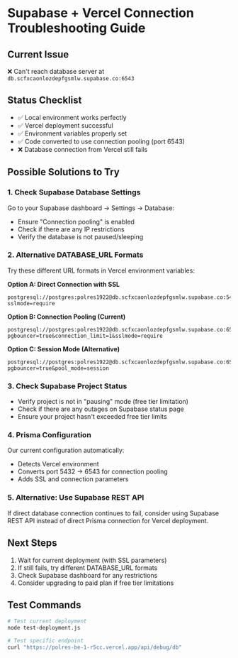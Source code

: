 # Supabase + Vercel Connection Troubleshooting Guide

## Current Issue
❌ Can't reach database server at `db.scfxcaonlozdepfgsmlw.supabase.co:6543`

## Status Checklist
- ✅ Local environment works perfectly
- ✅ Vercel deployment successful
- ✅ Environment variables properly set
- ✅ Code converted to use connection pooling (port 6543)
- ❌ Database connection from Vercel still fails

## Possible Solutions to Try

### 1. Check Supabase Database Settings
Go to your Supabase dashboard → Settings → Database:
- Ensure "Connection pooling" is enabled
- Check if there are any IP restrictions
- Verify the database is not paused/sleeping

### 2. Alternative DATABASE_URL Formats

Try these different URL formats in Vercel environment variables:

**Option A: Direct Connection with SSL**
```
postgresql://postgres:polres1922@db.scfxcaonlozdepfgsmlw.supabase.co:5432/postgres?sslmode=require
```

**Option B: Connection Pooling (Current)**
```
postgresql://postgres:polres1922@db.scfxcaonlozdepfgsmlw.supabase.co:6543/postgres?pgbouncer=true&connection_limit=1&sslmode=require
```

**Option C: Session Mode (Alternative)**
```
postgresql://postgres:polres1922@db.scfxcaonlozdepfgsmlw.supabase.co:6543/postgres?pgbouncer=true&pool_mode=session
```

### 3. Check Supabase Project Status
- Verify project is not in "pausing" mode (free tier limitation)
- Check if there are any outages on Supabase status page
- Ensure your project hasn't exceeded free tier limits

### 4. Prisma Configuration
Our current configuration automatically:
- Detects Vercel environment
- Converts port 5432 → 6543 for connection pooling
- Adds SSL and connection parameters

### 5. Alternative: Use Supabase REST API
If direct database connection continues to fail, consider using Supabase REST API instead of direct Prisma connection for Vercel deployment.

## Next Steps
1. Wait for current deployment (with SSL parameters)
2. If still fails, try different DATABASE_URL formats
3. Check Supabase dashboard for any restrictions
4. Consider upgrading to paid plan if free tier limitations

## Test Commands
```bash
# Test current deployment
node test-deployment.js

# Test specific endpoint
curl "https://polres-be-1-r5cc.vercel.app/api/debug/db"
```
